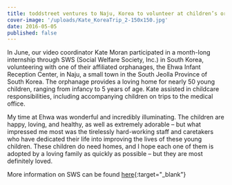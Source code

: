 ```yaml
---
title: toddstreet ventures to Naju, Korea to volunteer at children’s orphanage
cover-image: '/uploads/Kate_KoreaTrip_2-150x150.jpg'
date: 2016-05-05
published: false
---
```


In June, our video coordinator Kate Moran participated in a month-long internship through SWS (Social Welfare Society, Inc.) in South Korea, volunteering with one of their affiliated orphanages, the Ehwa Infant Reception Center, in Naju, a small town in the South Jeolla Province of South Korea. The orphanage provides a loving home for nearly 50 young children, ranging from infancy to 5 years of age. Kate assisted in childcare responsibilities, including accompanying children on trips to the medical office.

My time at Ehwa was wonderful and incredibly illuminating. The children are happy, loving, and healthy, as well as extremely adorable – but what impressed me most was the tirelessly hard-working staff and caretakers who have dedicated their life into improving the lives of these young children. These children do need homes, and I hope each one of them is adopted by a loving family as quickly as possible – but they are most definitely loved.

More information on SWS can be found [here](http://www.sws.or.kr/sub_main_en/main/main.html){:target="\_blank"}
